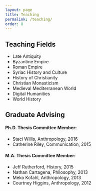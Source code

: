 ```yaml
---
layout: page
title: Teaching
permalink: /teaching/
order: 8
---
```



## Teaching Fields
 - Late Antiquity
 - Byzantine Empire
 - Roman Empire
 - Syriac History and Culture
 - History of Christianity
 - Christian Monasticism
 - Medieval Mediterranean World
 - Digital Humanities
 - World History




## Graduate Advising

#### Ph.D. Thesis Committee Member:
 - Staci Willis, Anthropology, 2016  
 - Catherine Riley, Communication, 2015

#### M.A. Thesis Committee Member: 
 - Jeff Rutherford, History, 2015  
 - Nathan Cartagena, Philosophy, 2013  
 - Meko Kofahl, Anthropology, 2013  
 - Courtney Higgins, Anthropology, 2012  



[jekyll-organization]: https://github.com/jekyll
